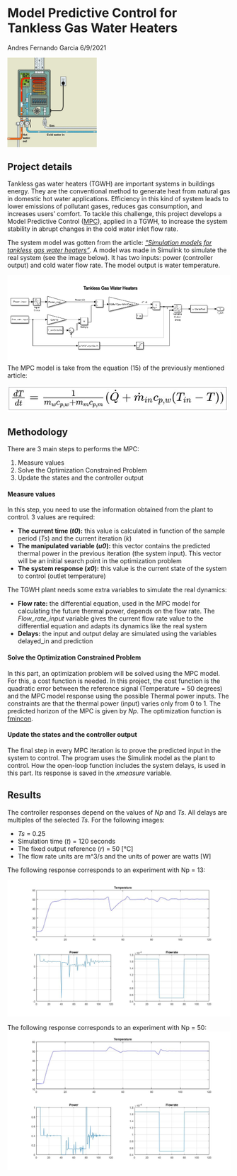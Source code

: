 Model Predictive Control for Tankless Gas Water Heaters
================
Andres Fernando Garcia
6/9/2021

<img src="./images/tankless_water_heater.jpg"
     height="40%" 
     width="40%"/>

## Project details

Tankless gas water heaters (TGWH) are important systems in buildings
energy. They are the conventional method to generate heat from natural
gas in domestic hot water applications. Efficiency in this kind of
system leads to lower emissions of pollutant gases, reduces gas
consumption, and increases users’ comfort. To tackle this challenge,
this project develops a Model Predictive Control
([MPC](https://en.wikipedia.org/wiki/Model_predictive_control#:~:text=Model%20predictive%20control%20\(MPC\)%20is,oil%20refineries%20since%20the%201980s.)),
applied in a TGWH, to increase the system stability in abrupt changes in
the cold water inlet flow rate.

The system model was gotten from the article: *[“Simulation models for
tankless gas water
heaters”](https://core.ac.uk/download/pdf/275657450.pdf)*. A model was
made in Simulink to simulate the real system (see the image below). It
has two inputs: power (controller output) and cold water flow rate. The
model output is water temperature.

![](./images/Simulink_System.png) The MPC model is take from the equation (15)
of the previously mentioned article:

![](./images/equation.JPG)

## Methodology

There are 3 main steps to performs the MPC:

1.  Measure values
2.  Solve the Optimization Constrained Problem
3.  Update the states and the controller output

#### Measure values

In this step, you need to use the information obtained from the plant to
control. 3 values are required:

  - **The current time (*t0*):** this value is calculated in function of
    the sample period (*Ts*) and the current iteration (*k*)
  - **The manipulated variable (*u0*):** this vector contains the
    predicted thermal power in the previous iteration (the system
    input). This vector will be an initial search point in the
    optimization problem
  - **The system response (*x0*):** this value is the current state of
    the system to control (outlet temperature)

The TGWH plant needs some extra variables to simulate the real dynamics:

  - **Flow rate:** the differential equation, used in the MPC model for
    calculating the future thermal power, depends on the flow rate. The
    *Flow\_rate\_input* variable gives the current flow rate value to
    the differential equation and adapts its dynamics like the real
    system
  - **Delays:** the input and output delay are simulated using the
    variables delayed\_in and prediction

#### Solve the Optimization Constrained Problem

In this part, an optimization problem will be solved using the MPC
model. For this, a cost function is needed. In this project, the cost
function is the quadratic error between the reference signal
(Temperature = 50 degrees) and the MPC model response using the possible
Thermal power inputs. The constraints are that the thermal power (input)
varies only from 0 to 1. The predicted horizon of the MPC is given by
*Np*. The optimization function is
[fmincon](https://la.mathworks.com/help/optim/ug/fmincon.html).

#### Update the states and the controller output

The final step in every MPC iteration is to prove the predicted input in
the system to control. The program uses the Simulink model as the plant
to control. How the open-loop function includes the system delays, is
used in this part. Its response is saved in the *xmeasure* variable.

## Results

The controller responses depend on the values of *Np* and *Ts*. All
delays are multiples of the selected *Ts*. For the following images:

  - *Ts* = 0.25
  - Simulation time (*t*) = 120 seconds
  - The fixed output reference (*r*) = 50 \[°C\]
  - The flow rate units are m^3/s and the units of power are watts \[W\]

The following response corresponds to an experiment with Np = 13:

![](./images/test_13.jpg)

The following response corresponds to an experiment with Np = 50:
![](./images/test_Np_50_Ts_025.jpg)
